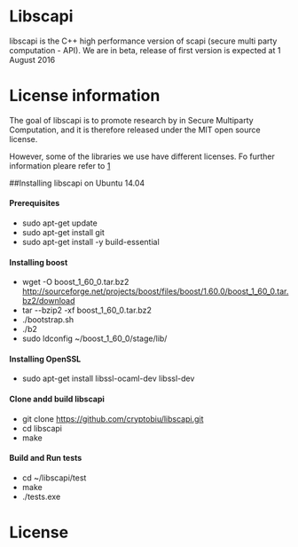 # Libscapi
libscapi is the C++ high performance version of scapi (secure multi party computation - API). We are in beta,  release of first version is expected at 1 August 2016

# License information
The goal of libscapi is to promote research by in Secure Multiparty Computation, and it is therefore released under the MIT open source license. 

However, some of the libraries we use have different licenses. Fo further information pleare refer to [1](LICENSE.MD)

##Installing libscapi on Ubuntu 14.04

#### Prerequisites
- sudo apt-get update
- sudo apt-get install git
- sudo apt-get install -y build-essential

#### Installing boost
- wget -O boost_1_60_0.tar.bz2 http://sourceforge.net/projects/boost/files/boost/1.60.0/boost_1_60_0.tar.bz2/download
- tar --bzip2 -xf boost_1_60_0.tar.bz2
-  ./bootstrap.sh
-  ./b2 
- sudo ldconfig ~/boost_1_60_0/stage/lib/

#### Installing OpenSSL
- sudo apt-get install libssl-ocaml-dev libssl-dev

#### Clone andd build libscapi
- git clone https://github.com/cryptobiu/libscapi.git
- cd libscapi
- make

#### Build and Run tests
- cd ~/libscapi/test
- make
- ./tests.exe
 
# License

#
